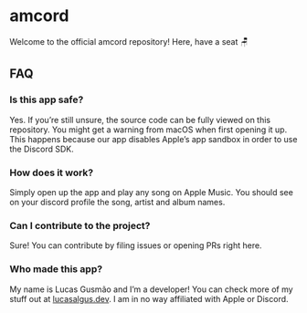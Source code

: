 # amcord

Welcome to the official amcord repository! Here, have a seat 🪑

## FAQ
### Is this app safe?
Yes. If you’re still unsure, the source code can be fully viewed on this repository. You might get a warning from macOS when first opening it up. This happens because our app disables Apple’s app sandbox in order to use the Discord SDK.

### How does it work?
Simply open up the app and play any song on Apple Music. You should see on your discord profile the song, artist and album names.

### Can I contribute to the project? 
Sure! You can contribute by filing issues or opening PRs right here.

### Who made this app?
My name is Lucas Gusmão and I’m a developer! You can check more of my stuff out at [lucasalgus.dev](https://lucasalgus.dev). I am in no way affiliated with Apple or Discord.
